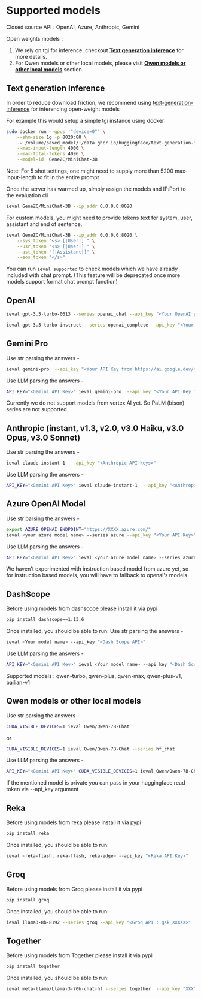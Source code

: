 # Supported models

Closed source API : OpenAI, Azure, Anthropic, Gemini

Open weights models : 
1. We rely on tgi for inference, checkout [**Text generation inference**](#text-generation-inference) for more details.
2. For Qwen models or other local models, please visit [**Qwen models or other local models**](#qwen-models-or-other-local-models) section.


## Text generation inference

In order to reduce download friction, we recommend using [text-generation-inference](https://github.com/huggingface/text-generation-inference) for inferencing open-weight models

For example this would setup a simple tgi instance using docker

```bash
sudo docker run --gpus '"device=0"' \
    --shm-size 1g -p 8020:80 \
    -v /volume/saved_model/:/data ghcr.io/huggingface/text-generation-inference:1.1.0 \
    --max-input-length 4000 \
    --max-total-tokens 4096 \
    --model-id  GeneZC/MiniChat-3B
```
Note: For 5 shot settings, one might need to supply more than 5200 max-input-length to fit in the entire prompt

Once the server has warmed up, simply assign the models and IP:Port to the evaluation cli

```bash
ieval GeneZC/MiniChat-3B --ip_addr 0.0.0.0:8020
```

For custom models, you might need to provide tokens text for system, user, assistant and end of sentence.

```bash
ieval GeneZC/MiniChat-3B --ip_addr 0.0.0.0:8020 \
    --sys_token "<s> [|User|] " \
    --usr_token "<s> [|User|] " \
    --ast_token "[|Assistant|]" \
    --eos_token "</s>"
```

You can run `ieval supported` to check models which we have already included with chat prompt. (This feature will be deprecated once more models support format chat prompt function)


## OpenAI

```bash
ieval gpt-3.5-turbo-0613 --series openai_chat --api_key "<Your OpenAI platform Key>"
```

```bash
ieval gpt-3.5-turbo-instruct --series openai_complete --api_key "<Your OpenAI platform Key>" --top_k 5
```



## Gemini Pro
Use str parsing the answers -
```bash
ieval gemini-pro  --api_key "<Your API Key from https://ai.google.dev/>" --top_k 5
```

Use LLM parsing the answers -
```bash
API_KEY="<Gemini API Key>" ieval gemini-pro  --api_key "<Your API Key from https://ai.google.dev/>" --top_k 5
```

Currently we do not support models from vertex AI yet. So PaLM (bison) series are not supported

## Anthropic (instant, v1.3, v2.0, v3.0 Haiku, v3.0 Opus, v3.0 Sonnet)
Use str parsing the answers -
```bash
ieval claude-instant-1  --api_key "<Anthropic API keys>"
```

Use LLM parsing the answers -
```bash
API_KEY="<Gemini API Key>" ieval claude-instant-1  --api_key "<Anthropic API keys>"
```

## Azure OpenAI Model
Use str parsing the answers -
```bash
export AZURE_OPENAI_ENDPOINT="https://XXXX.azure.com/"
ieval <your azure model name> --series azure --api_key "<Your API Key>" --top_k 5
```

Use LLM parsing the answers -
```bash
API_KEY="<Gemini API Key>" ieval <your azure model name> --series azure --api_key "<Your API Key>" --top_k 5
```

We haven't experimented with instruction based model from azure yet, so for instruction based models, you will have to fallback to openai's models

## DashScope

Before using models from dashscope please install it via pypi

```bash
pip install dashscope==1.13.6
```

Once installed, you should be able to run:
Use str parsing the answers -
```bash
ieval <Your model name> --api_key "<Dash Scope API>"
```

Use LLM parsing the answers -
```bash
API_KEY="<Gemini API Key>" ieval <Your model name> --api_key "<Dash Scope API>"
```

Supported models : qwen-turbo, qwen-plus, qwen-max, qwen-plus-v1, bailian-v1

## Qwen models or other local models
Use str parsing the answers -
```bash
CUDA_VISIBLE_DEVICES=1 ieval Qwen/Qwen-7B-Chat
```

or 

```bash
CUDA_VISIBLE_DEVICES=1 ieval Qwen/Qwen-7B-Chat --series hf_chat
```

Use LLM parsing the answers -
```bash
API_KEY="<Gemini API Key>" CUDA_VISIBLE_DEVICES=1 ieval Qwen/Qwen-7B-Chat --series hf_chat
```

If the mentioned model is private you can pass in your huggingface read token via --api_key argument

## Reka

Before using models from reka please install it via pypi

```bash
pip install reka
```

Once installed, you should be able to run:

```bash
ieval <reka-flash, reka-flash, reka-edge> --api_key "<Reka API Key>"
```


## Groq

Before using models from Groq please install it via pypi

```bash
pip install groq
```

Once installed, you should be able to run:

```bash
ieval llama3-8b-8192 --series groq --api_key "<Groq API : gsk_XXXXX>"
```


## Together

Before using models from Together please install it via pypi

```bash
pip install together
```

Once installed, you should be able to run:

```bash
ieval meta-llama/Llama-3-70b-chat-hf --series together  --api_key "XXX"
```
